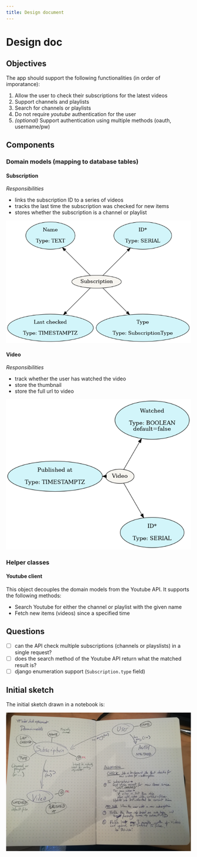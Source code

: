 ```yaml
---
title: Design document
---
```


# Design doc

## Objectives

The app should support the following functionalities (in order of imporatance):

1. Allow the user to check their subscriptions for the latest videos
2. Support channels and playlists
3. Search for channels or playlists
4. Do not require _youtube_ authentication for the user
3. *(optional)* Support authentication using multiple methods (oauth, username/pw)

## Components

### Domain models (mapping to database tables)

#### Subscription

*Responsibilities*

* links the subscription ID to a series of videos
* tracks the last time the subscription was checked for new items
* stores whether the subscription is a channel or playlist

![Subscription ERD](./design/subscription_erd.png)

#### Video

*Responsibilities*

* track whether the user has watched the video
* store the thumbnail
* store the full url to video

![Video ERD](./design/video_erd.png)

### Helper classes

#### Youtube client

This object decouples the domain models from the Youtube API. It supports the following methods:

* Search Youtube for either the channel or playlist with the given name
* Fetch new items (videos) since a specified time

## Questions

* [ ] can the API check multiple subscriptions (channels or playslists) in a single request?
* [ ] does the search method of the Youtube API return what the matched result is?
* [ ] django enumeration support (`Subscription.type` field)

## Initial sketch

The initial sketch drawn in a notebook is:

![Initial sketch of the implementation](./notebook_screenshot.jpg)

